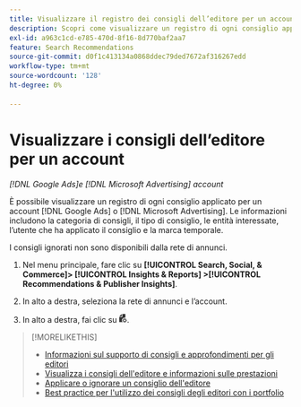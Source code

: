 ```yaml
---
title: Visualizzare il registro dei consigli dell’editore per un account
description: Scopri come visualizzare un registro di ogni consiglio applicato per un account  [!DNL Google Ads] o [!DNL Microsoft Advertising] .
exl-id: a963c1cd-e785-470d-8f16-8d770baf2aa7
feature: Search Recommendations
source-git-commit: d0f1c413134a0868ddec79ded7672af316267edd
workflow-type: tm+mt
source-wordcount: '128'
ht-degree: 0%

---
```


# Visualizzare i consigli dell’editore per un account

*[!DNL Google Ads]e [!DNL Microsoft Advertising] account*

È possibile visualizzare un registro di ogni consiglio applicato per un account [!DNL Google Ads] o [!DNL Microsoft Advertising]. Le informazioni includono la categoria di consigli, il tipo di consiglio, le entità interessate, l’utente che ha applicato il consiglio e la marca temporale.

I consigli ignorati non sono disponibili dalla rete di annunci.

1. Nel menu principale, fare clic su **[!UICONTROL Search, Social, & Commerce]> [!UICONTROL Insights & Reports] >[!UICONTROL Recommendations & Publisher Insights]**.

1. In alto a destra, seleziona la rete di annunci e l’account.

1. In alto a destra, fai clic su ![Log consigli](/help/search-social-commerce/assets/recommendations-log-view.png "Log consigli").

>[!MORELIKETHIS]
>
>* [Informazioni sul supporto di consigli e approfondimenti per gli editori](recommendation-support.md)
>* [Visualizza i consigli dell&#39;editore e informazioni sulle prestazioni](recommendation-view.md)
>* [Applicare o ignorare un consiglio dell&#39;editore](recommendation-apply-dismiss.md)
>* [Best practice per l&#39;utilizzo dei consigli degli editori con i portfolio](recommendation-best-practices.md)

